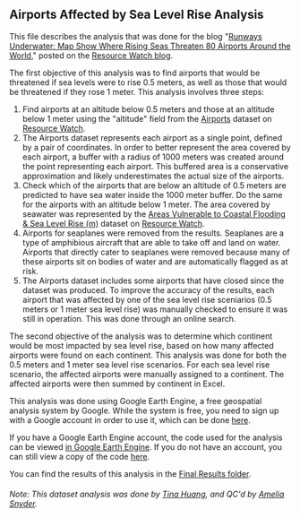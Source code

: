 ## Airports Affected by Sea Level Rise Analysis

This file describes the analysis that was done for the blog "[Runways Underwater: Map Show Where Rising Seas Threaten 80 Airports Around the World](https://blog.resourcewatch.org/2020/02/05/runways-underwater-maps-show-where-rising-seas-threaten-80-airports-around-the-world/)," posted on the [Resource Watch blog](https://blog.resourcewatch.org/).

The first objective of this analysis was to find airports that would be threatened if sea levels were to rise 0.5 meters, as well as those that would be threatened if they rose 1 meter. This analysis involves three steps:

1) Find airports at an altitude below 0.5 meters and those at an altitude below 1 meter using the "altitude" field from the [Airports](https://resourcewatch.org/data/explore/com002-Airports_replacement) dataset on [Resource Watch](https://resourcewatch.org/).
2) The Airports dataset represents each airport as a single point, defined by a pair of coordinates. In order to better represent the area covered by each airport, a buffer with a radius of 1000 meters was created around the point representing each airport. This buffered area is a conservative approximation and likely underestimates the actual size of the airports.  
3) Check which of the airports that are below an altitude of 0.5 meters are predicted to have sea water inside the 1000 meter buffer. Do the same for the airports with an altitude below 1 meter. The area covered by seawater was represented by the [Areas Vulnerable to Coastal Flooding & Sea Level Rise (m)](https://resourcewatch.org/data/explore/Projected-Sea-Level-Rise) dataset on [Resource Watch](https://resourcewatch.org/).
4) Airports for seaplanes were removed from the results. Seaplanes are a type of amphibious aircraft that are able to take off and land on water. Airports that directly cater to seaplanes were removed because many of these airports sit on bodies of water and are automatically flagged as at risk.
5) The Airports dataset includes some airports that have closed since the dataset was produced. To improve the accuracy of the results, each airport that was affected by one of the sea level rise sceniarios (0.5 meters or 1 meter sea level rise) was manually checked to ensure it was still in operation. This was done through an online search.

The second objective of the analysis was to determine which continent would be most impacted by sea level rise, based on how many affected airports were found on each continent. This analysis was done for both the 0.5 meters and 1 meter sea level rise scenarios. For each sea level rise scenario, the affected airports were manually assigned to a continent. The affected airports were then summed by continent in Excel.

This analysis was done using Google Earth Engine, a free geospatial analysis system by Google. While the system is free, you need to sign up with a Google account in order to use it, which can be done [here](https://earthengine.google.com/).

If you have a Google Earth Engine account, the code used for the analysis can be viewed [in Google Earth Engine](https://code.earthengine.google.com/8811701c61f853191c79c125249433be). If you do not have an account, you can still view a copy of the code [here](https://github.com/resource-watch/blog-analysis/blob/master/blog_021_airports_affected_by_sea_level_rise/EarthEnginecode.md).

You can find the results of this analysis in the [Final Results folder](https://github.com/resource-watch/blog-analysis/blob/master/blog_021_airports_affected_by_sea_level_rise/Final%20Results).

###### Note: This dataset analysis was done by [Tina Huang](https://www.wri.org/profile/tina-huang), and QC'd by [Amelia Snyder](https://www.wri.org/profile/amelia-snyder).
